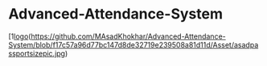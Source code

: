 # Advanced-Attendance-System
[1[logo](https://github.com/MAsadKhokhar/Advanced-Attendance-System/blob/f17c57a96d77bc147d8de32719e239508a81d11d/Asset/asadpassportsizepic.jpg)(https://github.com/MAsadKhokhar/Advanced-Attendance-System/blob/f17c57a96d77bc147d8de32719e239508a81d11d/Asset/asadpassportsizepic.jpg)
